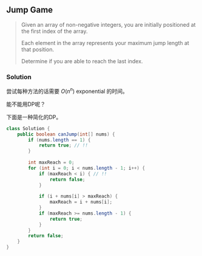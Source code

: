 ## Jump Game

> Given an array of non-negative integers, you are initially positioned at the first index of the array.
>
> Each element in the array represents your maximum jump length at that position.
>
> Determine if you are able to reach the last index.

### Solution

尝试每种方法的话需要 $O(n^n)$ exponential 的时间。

能不能用DP呢？

下面是一种简化的DP。

```java
class Solution {
    public boolean canJump(int[] nums) {
        if (nums.length == 1) {
            return true; // !!
        }
        
        int maxReach = 0;
        for (int i = 0; i < nums.length - 1; i++) {
            if (maxReach < i) { // !!
                return false;
            }
            
            if (i + nums[i] > maxReach) {
                maxReach = i + nums[i];
            }
            if (maxReach >= nums.length - 1) {
                return true;
            }
        }
        return false;
    }
}
```

